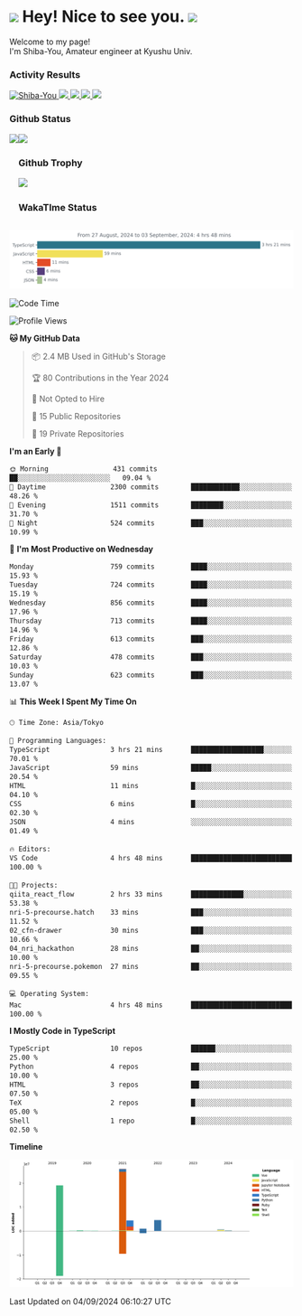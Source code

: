 <h1>
  <img src="https://emojis.slackmojis.com/emojis/images/1531849430/4246/blob-sunglasses.gif?1531849430" width="30"/> 
  Hey! Nice to see you.
  <img src="https://emojis.slackmojis.com/emojis/images/1531849430/4246/blob-sunglasses.gif?1531849430" width="30"/> 
</h1>
<p>
  Welcome to my page! <br />
  I'm Shiba-You, Amateur engineer at Kyushu Univ.
</p>


<h3>
  Activity Results
</h3>
<p align="left"> 
  <!--   GitHub  -->
  <a href="https://github.com/Shiba-You/Shiba-You/">
    <img src="https://komarev.com/ghpvc/?username=Shiba-You" alt="Shiba-You" />
  </a>
  <a href="https://github.com/Shiba-You">
    <img height="20" src="https://img.shields.io/github/followers/Shiba-You?label=follow&logo=github&style=flat" />
  </a>
  
  <!-- Qiita -->
  <a href="http://qiita.com/Shiba-You">
    <img height="20" src="https://qiita-badge.apiapi.app/s/Shiba-You/posts.svg" />
  </a>
  <a href="http://qiita.com/Shiba-You">
    <img height="20" src="https://qiita-badge.apiapi.app/s/Shiba-You/contributions.svg" />
  </a>
  <a href="http://qiita.com/Shiba-You">
    <img height="20" src="https://qiita-badge.apiapi.app/s/Shiba-You/followers.svg" />
  </a>
</p>


<h3>
  Github Status
</h3>
<div>
  <img height="170" align="left" src="https://github-readme-stats.vercel.app/api?username=Shiba-You&theme=tokyonight" />
  <img height="170" src="https://github-readme-stats.vercel.app/api/top-langs/?username=Shiba-You&theme=tokyonight&layout=compact" />
</div>

<h3>
  Github Trophy
</h3>
<div>
  <img width="800" src="https://github-profile-trophy.vercel.app/?username=Shiba-You&theme=tokyonight" />
</div>


<h3>
  WakaTIme Status
</h3>
<img src="https://github.com/Shiba-You/Shiba-You/blob/main/images/stat.svg" alt="Shiba-You WakaTime Activity"/>

<!--START_SECTION:waka-->
![Code Time](http://img.shields.io/badge/Code%20Time-902%20hrs%2028%20mins-blue)

![Profile Views](http://img.shields.io/badge/Profile%20Views-4-blue)

**🐱 My GitHub Data** 

> 📦 2.4 MB Used in GitHub's Storage 
 > 
> 🏆 80 Contributions in the Year 2024
 > 
> 🚫 Not Opted to Hire
 > 
> 📜 15 Public Repositories 
 > 
> 🔑 19 Private Repositories 
 > 
**I'm an Early 🐤** 

```text
🌞 Morning                431 commits         ██░░░░░░░░░░░░░░░░░░░░░░░   09.04 % 
🌆 Daytime                2300 commits        ████████████░░░░░░░░░░░░░   48.26 % 
🌃 Evening                1511 commits        ████████░░░░░░░░░░░░░░░░░   31.70 % 
🌙 Night                  524 commits         ███░░░░░░░░░░░░░░░░░░░░░░   10.99 % 
```
📅 **I'm Most Productive on Wednesday** 

```text
Monday                   759 commits         ████░░░░░░░░░░░░░░░░░░░░░   15.93 % 
Tuesday                  724 commits         ████░░░░░░░░░░░░░░░░░░░░░   15.19 % 
Wednesday                856 commits         ████░░░░░░░░░░░░░░░░░░░░░   17.96 % 
Thursday                 713 commits         ████░░░░░░░░░░░░░░░░░░░░░   14.96 % 
Friday                   613 commits         ███░░░░░░░░░░░░░░░░░░░░░░   12.86 % 
Saturday                 478 commits         ███░░░░░░░░░░░░░░░░░░░░░░   10.03 % 
Sunday                   623 commits         ███░░░░░░░░░░░░░░░░░░░░░░   13.07 % 
```


📊 **This Week I Spent My Time On** 

```text
🕑︎ Time Zone: Asia/Tokyo

💬 Programming Languages: 
TypeScript               3 hrs 21 mins       ██████████████████░░░░░░░   70.01 % 
JavaScript               59 mins             █████░░░░░░░░░░░░░░░░░░░░   20.54 % 
HTML                     11 mins             █░░░░░░░░░░░░░░░░░░░░░░░░   04.10 % 
CSS                      6 mins              █░░░░░░░░░░░░░░░░░░░░░░░░   02.30 % 
JSON                     4 mins              ░░░░░░░░░░░░░░░░░░░░░░░░░   01.49 % 

🔥 Editors: 
VS Code                  4 hrs 48 mins       █████████████████████████   100.00 % 

🐱‍💻 Projects: 
qiita_react_flow         2 hrs 33 mins       █████████████░░░░░░░░░░░░   53.38 % 
nri-5-precourse.hatch    33 mins             ███░░░░░░░░░░░░░░░░░░░░░░   11.52 % 
02_cfn-drawer            30 mins             ███░░░░░░░░░░░░░░░░░░░░░░   10.66 % 
04_nri_hackathon         28 mins             ██░░░░░░░░░░░░░░░░░░░░░░░   10.00 % 
nri-5-precourse.pokemon  27 mins             ██░░░░░░░░░░░░░░░░░░░░░░░   09.55 % 

💻 Operating System: 
Mac                      4 hrs 48 mins       █████████████████████████   100.00 % 
```

**I Mostly Code in TypeScript** 

```text
TypeScript               10 repos            ██████░░░░░░░░░░░░░░░░░░░   25.00 % 
Python                   4 repos             ██░░░░░░░░░░░░░░░░░░░░░░░   10.00 % 
HTML                     3 repos             ██░░░░░░░░░░░░░░░░░░░░░░░   07.50 % 
TeX                      2 repos             █░░░░░░░░░░░░░░░░░░░░░░░░   05.00 % 
Shell                    1 repo              █░░░░░░░░░░░░░░░░░░░░░░░░   02.50 % 
```



**Timeline**

![Lines of Code chart](https://raw.githubusercontent.com/Shiba-You/Shiba-You/main/assets/bar_graph.png)


 Last Updated on 04/09/2024 06:10:27 UTC
<!--END_SECTION:waka-->
